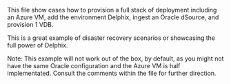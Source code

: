 This file show cases how to provision a full stack of deployment including an Azure VM, add the environment Delphix, ingest an Oracle dSource, and provision 1 VDB. 

This is a great example of disaster recovery scenarios or showcasing the full power of Delphix.

Note: This example will not work out of the box, by default, as you might not have the same Oracle configuration and the Azure VM is half implementated. Consult the comments within the file for further direction.